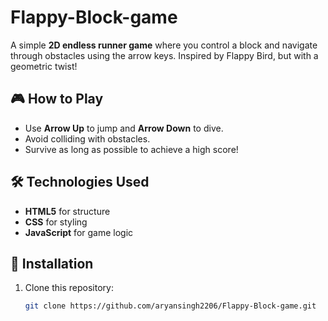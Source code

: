 # Flappy-Block-game

A simple **2D endless runner game** where you control a block and navigate through obstacles using the arrow keys. Inspired by Flappy Bird, but with a geometric twist!  

## 🎮 How to Play  
- Use **Arrow Up** to jump and **Arrow Down** to dive.  
- Avoid colliding with obstacles.  
- Survive as long as possible to achieve a high score!  

## 🛠️ Technologies Used  
- **HTML5** for structure  
- **CSS** for styling  
- **JavaScript** for game logic  

## 📂 Installation  
1. Clone this repository:  
   ```sh
   git clone https://github.com/aryansingh2206/Flappy-Block-game.git
